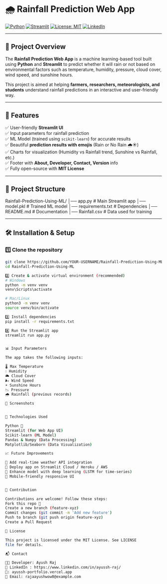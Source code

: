 # 🌧️ Rainfall Prediction Web App

[![Python](https://img.shields.io/badge/Python-3.8+-blue.svg)](https://www.python.org/)
[![Streamlit](https://img.shields.io/badge/Streamlit-1.20+-ff4b4b.svg)](https://streamlit.io/)
[![License: MIT](https://img.shields.io/badge/License-MIT-green.svg)](LICENSE)
[![LinkedIn](https://img.shields.io/badge/LinkedIn-Connect-blue.svg)](https://www.linkedin.com/in/YOUR-LINKEDIN/)

---

## 📌 Project Overview
The **Rainfall Prediction Web App** is a machine learning-based tool built using **Python** and **Streamlit** to predict whether it will rain or not based on environmental factors such as temperature, humidity, pressure, cloud cover, wind speed, and sunshine hours.  

This project is aimed at helping **farmers, researchers, meteorologists, and students** understand rainfall predictions in an interactive and user-friendly way.

---

## 🚀 Features
✅ User-friendly **Streamlit UI**  
✅ Input parameters for rainfall prediction  
✅ ML Model (trained using `scikit-learn`) for accurate results  
✅ Beautiful **prediction results with emojis** (Rain or No Rain 🌧️☀️)  
✅ Charts for visualization (Humidity vs Rainfall trend, Sunshine vs Rainfall, etc.)  
✅ Footer with **About, Developer, Contact, Version** info  
✅ Fully open-source with **MIT License**  

---

## 📂 Project Structure
Rainfall-Prediction-Using-ML/
│── app.py # Main Streamlit app
│── model.pkl # Trained ML model
│── requirements.txt # Dependencies
│── README.md # Documentation
│── Rainfall.csv # Data used for training


---

## 🛠️ Installation & Setup

### 1️⃣ Clone the repository
```bash
git clone https://github.com/YOUR-USERNAME/Rainfall-Prediction-Using-ML.git
cd Rainfall-Prediction-Using-ML

2️⃣ Create & activate virtual environment (recommended)
# Windows
python -m venv venv
venv\Scripts\activate

# Mac/Linux
python3 -m venv venv
source venv/bin/activate

3️⃣ Install dependencies
pip install -r requirements.txt

4️⃣ Run the Streamlit app
streamlit run app.py


📊 Input Parameters

The app takes the following inputs:

🌡️ Max Temperature
💧 Humidity
🌥️ Cloud Cover
🌬️ Wind Speed
☀️ Sunshine Hours
📉 Pressure
🌧️ Rainfall (previous records)

📸 Screenshots


🔧 Technologies Used

Python 🐍
Streamlit (for Web App UI)
Scikit-learn (ML Model)
Pandas & Numpy (Data Processing)
Matplotlib/Seaborn (Data Visualization)

📈 Future Improvements

🔹 Add real-time weather API integration
🔹 Deploy app on Streamlit Cloud / Heroku / AWS
🔹 Enhance model with deep learning (LSTM for time-series)
🔹 Mobile-friendly responsive UI


🤝 Contribution

Contributions are welcome! Follow these steps:
Fork this repo 🍴
Create a new branch (feature-xyz)
Commit changes (git commit -m 'Add new feature')
Push to branch (git push origin feature-xyz)
Create a Pull Request

📜 License

This project is licensed under the MIT License. See LICENSE
file for details.

📬 Contact

👨‍💻 Developer: Ayush Raj
🔗 LinkedIn : https://www.linkedin.com/in/ayussh-raj/
🔗: ayussh-portfolio.vercel.app
📧 Email: rajaayushwow0@example.com